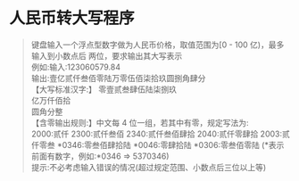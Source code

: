 # 人民币转大写程序
> 键盘输入一个浮点型数字做为人民币价格，取值范围为[0 - 100 亿)，最多输入到小数点后 两位，要求输出其大写表示  
例如:输入:123060579.84  
输出:壹亿贰仟叁佰零陆万零伍佰柒拾玖圆捌角肆分  
【大写标准汉字:】 零壹贰叁肆伍陆柒捌玖  
亿万仟佰拾  
圆角分整  
【含零输出规则:】中文每 4 位一组，若其中有零，规定写法为:  
2000:贰仟 2300:贰仟叁佰 2340:贰仟叁佰肆拾 2040:贰仟零肆拾
2003:贰仟零叁 *0346:零叁佰肆拾陆 *0046:零肆拾陆 *0306:零叁佰零陆
(*表示前面有数字，例如:*0346 => 5370346)  
提示:不必考虑输入错误的情况(超过规定范围、小数点后三位以上等)  

